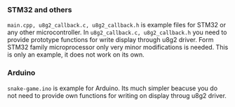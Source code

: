 ### STM32 and others ###
```main.cpp, u8g2_callback.c, u8g2_callback.h``` is example files for STM32 or any other microcontroller.
In ```u8g2_callback.c, u8g2_callback.h``` you need to provide prototype functions for write display through u8g2 driver. Form STM32 family microprocessor only very minor modifications is needed. This is only an example, it does not work on its own.

### Arduino ###
```snake-game.ino``` is example for Arduino. Its much simpler beacuse you do not need to provide own functions for writing on display throug u8g2 driver.
